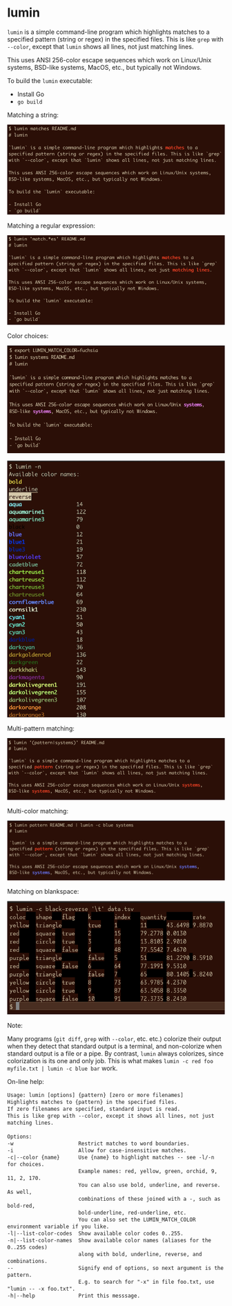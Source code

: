 # lumin

`lumin` is a simple command-line program which highlights matches to a
specified pattern (string or regex) in the specified files. This is like `grep`
with `--color`, except that `lumin` shows all lines, not just matching lines.

This uses ANSI 256-color escape sequences which work on Linux/Unix systems,
BSD-like systems, MacOS, etc., but typically not Windows.

To build the `lumin` executable:

- Install Go
- `go build`

Matching a string:

![screenshot1](./pix/screenshot1.png)

Matching a regular expression:

![screenshot2](./pix/screenshot2.png)

Color choices:

![screenshot3](./pix/screenshot3.png)

![screenshot4](./pix/screenshot4.png)

Multi-pattern matching:

![screenshot5](./pix/multi.png)

Multi-color matching:

![screenshot6](./pix/red-blue.png)

Matching on blankspace:

![screenshot7](./pix/blankspace.png)

Note:

Many programs (`git diff`, `grep` with `--color`, etc. etc.) colorize their output when they detect that standard output is a terminal, and non-colorize when standard output is a file or a pipe. By contrast, `lumin` always colorizes, since colorization is its one and only job. This is what makes `lumin -c red foo myfile.txt | lumin -c blue bar` work.

On-line help:

```
Usage: lumin [options] {pattern} [zero or more filenames]
Highlights matches to {pattern} in the specified files.
If zero filenames are specified, standard input is read.
This is like grep with --color, except it shows all lines, not just
matching lines.

Options:
-w                     Restrict matches to word boundaries.
-i                     Allow for case-insensitive matches.
-c|--color {name}      Use {name} to highlight matches -- see -l/-n for choices.
                       Example names: red, yellow, green, orchid, 9, 11, 2, 170.
                       You can also use bold, underline, and reverse. As well,
                       combinations of these joined with a -, such as bold-red,
                       bold-underline, red-underline, etc.
                       You can also set the LUMIN_MATCH_COLOR environment variable if you like.
-l|--list-color-codes  Show available color codes 0..255.
-n|--list-color-names  Show available color names (aliases for the 0..255 codes)
                       along with bold, underline, reverse, and combinations.
--                     Signify end of options, so next argument is the pattern.
                       E.g. to search for "-x" in file foo.txt, use "lumin -- -x foo.txt".
-h|--help              Print this messsage.
```
